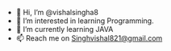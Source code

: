 - 👋 Hi, I’m @vishalsingha8
- 👀 I’m interested in learning Programming. 
- 🌱 I’m currently learning JAVA
- 📫 Reach me on Singhvishal821@gmail.com
